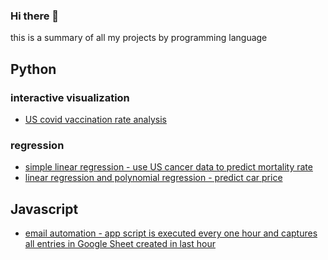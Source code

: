 ### Hi there 👋

this is a summary of all my projects by programming language

## Python

### interactive visualization
- [US covid vaccination rate analysis](https://github.com/shengnan0816/Covid_Vaccine_US)

### regression
- [simple linear regression - use US cancer data to predict mortality rate](https://github.com/shengnan0816/OLS-cancer-data)
- [linear regression and polynomial regression -  predict car price](https://github.com/shengnan0816/Car-price-prediction)



## Javascript
- [email automation - app script is executed every one hour and captures all entries in Google Sheet created in last hour](https://github.com/shengnan0816/automateemail)
